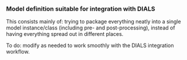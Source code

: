### Model definition suitable for integration with DIALS

This consists mainly of: trying to package everything neatly into a single model instance/class (including pre- and post-processing), instead of having everything spread out in different places.

To do: modify as needed to work smoothly with the DIALS integration workflow.